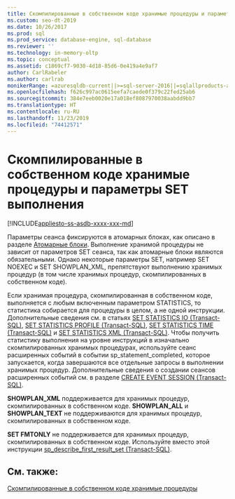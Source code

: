 ```yaml
---
title: Скомпилированные в собственном коде хранимые процедуры и параметры настройки
ms.custom: seo-dt-2019
ms.date: 10/26/2017
ms.prod: sql
ms.prod_service: database-engine, sql-database
ms.reviewer: ''
ms.technology: in-memory-oltp
ms.topic: conceptual
ms.assetid: c1869cf7-9030-4d18-85d6-0e419a4e9af7
author: CarlRabeler
ms.author: carlrab
monikerRange: =azuresqldb-current||>=sql-server-2016||=sqlallproducts-allversions||>=sql-server-linux-2017||=azuresqldb-mi-current
ms.openlocfilehash: f626c997ac0615eefa7caede0f379c22fed25ab6
ms.sourcegitcommit: 384e7eeb0020e17a018ef8087970038aabdd9bb7
ms.translationtype: HT
ms.contentlocale: ru-RU
ms.lasthandoff: 11/23/2019
ms.locfileid: "74412571"
---
```

# <a name="natively-compiled-stored-procedures-and-execution-set-options"></a>Скомпилированные в собственном коде хранимые процедуры и параметры SET выполнения
[!INCLUDE[appliesto-ss-asdb-xxxx-xxx-md](../../includes/appliesto-ss-asdb-xxxx-xxx-md.md)]

Параметры сеанса фиксируются в атомарных блоках, как описано в разделе [Атомарные блоки](atomic-blocks-in-native-procedures.md). Выполнение хранимой процедуры не зависит от параметров SET сеанса, так как атомарные блоки являются обязательными. Однако некоторые параметры SET, например SET NOEXEC и SET SHOWPLAN_XML, препятствуют выполнению хранимых процедур (в том числе хранимых процедур, скомпилированных в собственном коде).   
  
 Если хранимая процедура, скомпилированная в собственном коде, выполняется с любым включенным параметром STATISTICS, то статистика собирается для процедуры в целом, а не одной инструкции. Дополнительные сведения см. в статьях [SET STATISTICS IO (Transact-SQL)](../../t-sql/statements/set-statistics-io-transact-sql.md), [SET STATISTICS PROFILE (Transact-SQL)](../../t-sql/statements/set-statistics-profile-transact-sql.md), [SET STATISTICS TIME (Transact-SQL)](../../t-sql/statements/set-statistics-time-transact-sql.md) и [SET STATISTICS XML (Transact-SQL)](../../t-sql/statements/set-statistics-xml-transact-sql.md). Чтобы получить статистику выполнения на уровне инструкций в изначально скомпилированных хранимых процедурах, используйте сеанс расширенных событий в событии sp_statement_completed, которое запускается, когда завершаются все отдельные запросы в выполнении хранимых процедур. Дополнительные сведения о создании сеансов расширенных событий см. в разделе [CREATE EVENT SESSION (Transact-SQL)](../../t-sql/statements/create-event-session-transact-sql.md).  
  
 **SHOWPLAN_XML** поддерживается для хранимых процедур, скомпилированных в собственном коде. **SHOWPLAN_ALL** и **SHOWPLAN_TEXT** не поддерживаются для хранимых процедур, скомпилированных в собственном коде.  
  
 **SET FMTONLY** не поддерживается для хранимых процедур, скомпилированных в собственном коде. Используйте вместо этой инструкции [sp_describe_first_result_set (Transact-SQL)](../../relational-databases/system-stored-procedures/sp-describe-first-result-set-transact-sql.md).  
  
## <a name="see-also"></a>См. также:  
 [Скомпилированные в собственном коде хранимые процедуры](../../relational-databases/in-memory-oltp/natively-compiled-stored-procedures.md)  
  
  
